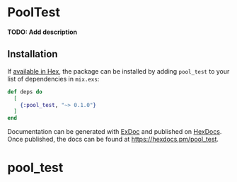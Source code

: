 # PoolTest

**TODO: Add description**

## Installation

If [available in Hex](https://hex.pm/docs/publish), the package can be installed
by adding `pool_test` to your list of dependencies in `mix.exs`:

```elixir
def deps do
  [
    {:pool_test, "~> 0.1.0"}
  ]
end
```

Documentation can be generated with [ExDoc](https://github.com/elixir-lang/ex_doc)
and published on [HexDocs](https://hexdocs.pm). Once published, the docs can
be found at <https://hexdocs.pm/pool_test>.

# pool_test
